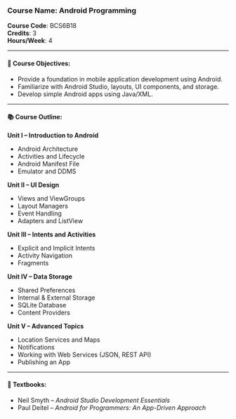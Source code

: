 ### Course Name: Android Programming  
**Course Code**: BCS6B18  
**Credits**: 3  
**Hours/Week**: 4  

---

#### 📘 Course Objectives:
- Provide a foundation in mobile application development using Android.
- Familiarize with Android Studio, layouts, UI components, and storage.
- Develop simple Android apps using Java/XML.

---

#### 📚 Course Outline:

**Unit I – Introduction to Android**  
- Android Architecture  
- Activities and Lifecycle  
- Android Manifest File  
- Emulator and DDMS  

**Unit II – UI Design**  
- Views and ViewGroups  
- Layout Managers  
- Event Handling  
- Adapters and ListView  

**Unit III – Intents and Activities**  
- Explicit and Implicit Intents  
- Activity Navigation  
- Fragments  

**Unit IV – Data Storage**  
- Shared Preferences  
- Internal & External Storage  
- SQLite Database  
- Content Providers  

**Unit V – Advanced Topics**  
- Location Services and Maps  
- Notifications  
- Working with Web Services (JSON, REST API)  
- Publishing an App  

---

#### 📘 Textbooks:
- Neil Smyth – *Android Studio Development Essentials*  
- Paul Deitel – *Android for Programmers: An App-Driven Approach*
